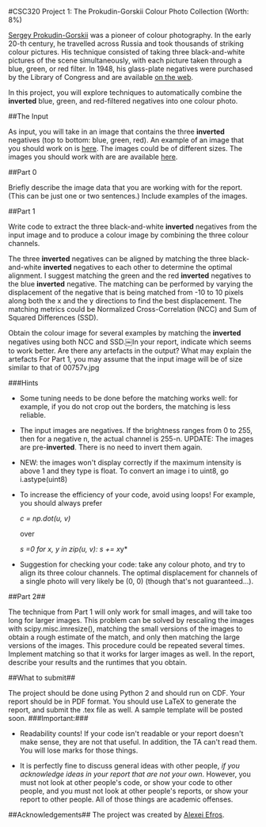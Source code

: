 #CSC320 Project 1: The Prokudin-Gorskii Colour Photo Collection (Worth: 8%)

[Sergey Prokudin-Gorskii](http://en.wikipedia.org/wiki/Sergey_Prokudin-Gorsky "Sergey Prokudin-Gorskii")  was a pioneer of colour photography. In the early 20-th century, he travelled across Russia and took thousands of striking colour pictures. His technique consisted of taking three black-and-white pictures of the scene simultaneously, with each picture taken through a blue, green, or red filter. In 1948, his glass-plate negatives were purchased by the Library of Congress and are available [on the web](http://www.loc.gov/pictures/collection/prok/ "Prokudin-Gorskii's glass-plate negatives").

In this project, you will explore techniques to automatically combine the __inverted__ blue, green, and red-filtered negatives into one colour photo.

##The Input

As input, you will take in an image that contains the three __inverted__ negatives (top to bottom: blue, green, red). An example of an image that you should work on is [here](images/00757v.jpg "An ideal image"). The images could be of different sizes. The images you should work with are are available [here](http://www.cs.toronto.edu/~guerzhoy/320/proj1/images.zip "A .zip file with images").


##Part 0

Briefly describe the image data that you are working with for the report. (This can be just one or two sentences.) Include examples of the images.

##Part 1

Write code to extract the three black-and-white __inverted__ negatives from the input image and to produce a colour image by combining the three colour channels.

The three __inverted__ negatives can be aligned by matching the three black-and-white __inverted__ negatives to each other to determine the optimal alignment. I suggest matching the green and the red __inverted__ negatives to the blue __inverted__ negative. The matching can be performed by varying the displacement of the negative that is being matched from -10 to 10 pixels along both the x and the y directions to find the best displacement. The matching metrics could be Normalized Cross-Correlation (NCC) and Sum of Squared Differences (SSD).

Obtain the colour image for several examples by matching the __inverted__ negatives using both NCC and SSD.￼In your report, indicate which seems to work better. Are there any artefacts in the output? What may explain the artefacts
For Part 1, you may assume that the input image will be of size similar to that of 00757v.jpg 

###Hints

- Some tuning needs to be done before the matching works well: for example, if you do not crop out the borders, the matching is less reliable.
- The input images are negatives. If the brightness ranges from 0 to 255, then for a negative n, the actual channel is 255-n. UPDATE: The images are pre-__inverted__. There is no need to invert them again.
- NEW: the images won't display correctly if the maximum intensity is above 1 and they type is float. To convert an image i to uint8, go i.astype(uint8)
- To increase the efficiency of your code, avoid using loops! For example, you should always prefer 

	*c = np.dot(u, v)*
	
	over

	*s =0
	for x, y in zip(u, v): s += x*y*

- Suggestion for checking your code: take any colour photo, and try to align its three colour channels. The optimal displacement for channels of a single photo will very likely be (0, 0) (though that's not guaranteed...).

##Part 2##

The technique from Part 1 will only work for small images, and will take too long for larger images. This problem can be solved by rescaling the images with scipy.misc.imresize(), matching the small versions of the images to obtain a rough estimate of the match, and only then matching the large versions of the images. This procedure could be repeated several times. Implement matching so that it works for larger images as well. In the report, describe your results and the runtimes that you obtain.

##What to submit##

The project should be done using Python 2 and should run on CDF. Your report should be in PDF format. You should use LaTeX to generate the report, and submit the .tex file as well. A sample template will be posted soon.
###Important:###

- Readability counts! If your code isn't readable or your report doesn't make sense, they are not that useful. In addition, the TA can't read them. You will lose marks for those things.

- It is perfectly fine to discuss general ideas with other people, *if you acknowledge ideas in your report that are not your own*. However, you must not look at other people's code, or show your code to other people, and you must not look at other people's reports, or show your report to other people. All of those things are academic offenses.

##Acknowledgements##
The project was created by [Alexei Efros](http://www.eecs.berkeley.edu/~efros/ "Alexei Efros").
